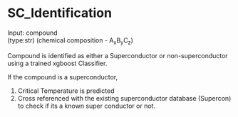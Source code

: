 # SC_Identification
Input: compound 
<br/>   (type:str) (chemical composition - A<sub>x</sub>B<sub>y</sub>C<sub>z</sub>)

Compound is identified as either a Superconductor or non-superconductor using a trained xgboost Classifier.

If the compound is a superconductor,
1. Critical Temperature is predicted
2. Cross referenced with the existing superconductor database (Supercon) to check if its a known super conductor or not.
